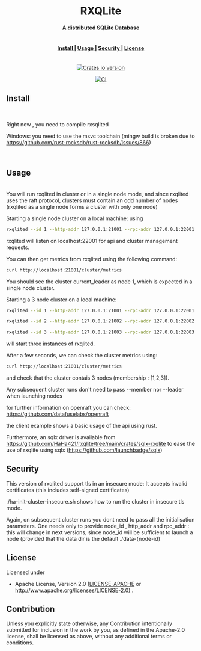<h1 align="center">RXQLite</h1>
<div align="center">
 <strong>
   A distributed SQLite Database
 </strong>
</div>
<br />


<div align="center">
  <h4>
    <a href="#install">
      Install
    </a>
    <span> | </span>
    <a href="#usage">
      Usage
    </a>
    <span> | </span>
    <a href="#security">
      Security
    </a>
    <span> | </span>
    <a href="#license">
      License
    </a>
  </h4>
</div>

<br />

<div align="center">
  
  <!-- Version -->
  <a href="https://crates.io/crates/rxqlite">
    <img src="https://img.shields.io/crates/v/rxqlite.svg?style=flat-square"
    alt="Crates.io version" /></a>
  
  [![CI](https://github.com/HaHa421/rxqlite/actions/workflows/ci.yaml/badge.svg?branch=openraft-0.9)](https://github.com/HaHa421/rxqlite/actions/workflows/ci.yaml)
  
</div>

## Install

<br />

Right now , you need to compile rxsqlited

Windows: you need to use the msvc toolchain (mingw build is broken due to https://github.com/rust-rocksdb/rust-rocksdb/issues/866)

<br />

## Usage

<br />
You will run rxqlited in cluster or in a single node mode, and since rxqlited uses the raft protocol, 
clusters must contain an odd number of nodes (rxqlited as a single node forms a cluster with only one node)

Starting a single node cluster on a local machine:
using
```bash
rxqlited --id 1 --http-addr 127.0.0.1:21001 --rpc-addr 127.0.0.1:22001 
```

rxqlited will listen on localhost:22001 for api and cluster management requests.

You can then get metrics from rxqlited using the following command:

```bash
curl http://localhost:21001/cluster/metrics
```

You should see the cluster current_leader as node 1, 
which is expected in a single node cluster.

Starting a 3 node cluster on a local machine:

```bash
rxqlited --id 1 --http-addr 127.0.0.1:21001 --rpc-addr 127.0.0.1:22001 --member "2;127.0.0.1:21002;127.0.0.1:22002" --member "3;127.0.0.1:21003;127.0.0.1:22003" --leader true

rxqlited --id 2 --http-addr 127.0.0.1:21002 --rpc-addr 127.0.0.1:22002

rxqlited --id 3 --http-addr 127.0.0.1:21003 --rpc-addr 127.0.0.1:22003

```

will start three instances of rxqlited.

After a few seconds, we can check the cluster metrics using:

```bash
curl http://localhost:21001/cluster/metrics
```

and check that the cluster contais 3 nodes (membership : [1,2,3]).


Any subsequent cluster runs don't need to pass --member nor --leader when launching nodes

for further information on openraft you can check: https://github.com/datafuselabs/openraft

the client example shows a basic usage of the api using rust.

Furthermore, an sqlx driver is available from https://github.com/HaHa421/rxqlite/tree/main/crates/sqlx-rxqlite 
to ease the use of rxqlite using sqlx (https://github.com/launchbadge/sqlx)


## Security

This version of rxqlited support tls in an insecure mode: 
  It accepts invalid certificates (this includes self-signed certificates)
 
./ha-init-cluster-insecure.sh shows how to run the cluster in insecure tls mode.

Again, on subsequent cluster runs you dont need to pass all the initialisation parameters.
One needs only to provide node_id , http_addr and rpc_addr : this will change in next 
versions, since node_id will be sufficient to launch a node (provided that the data dir is 
the default ./data-{node-id}

## License

Licensed under

-   Apache License, Version 2.0
    ([LICENSE-APACHE](LICENSE-APACHE) or http://www.apache.org/licenses/LICENSE-2.0)
.

## Contribution

Unless you explicitly state otherwise, any Contribution intentionally submitted
for inclusion in the work by you, as defined in the Apache-2.0 license, shall be licensed as above, without any additional terms or conditions.














